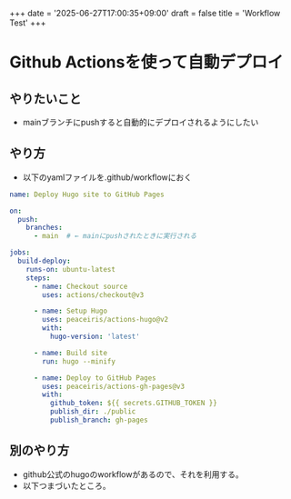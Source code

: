 +++
date = '2025-06-27T17:00:35+09:00'
draft = false
title = 'Workflow Test'
+++

# Github Actionsを使って自動デプロイ

## やりたいこと
- mainブランチにpushすると自動的にデプロイされるようにしたい 
## やり方
- 以下のyamlファイルを.github/workflowにおく
```yaml
name: Deploy Hugo site to GitHub Pages

on:
  push:
    branches:
      - main  # ← mainにpushされたときに実行される

jobs:
  build-deploy:
    runs-on: ubuntu-latest
    steps:
      - name: Checkout source
        uses: actions/checkout@v3

      - name: Setup Hugo
        uses: peaceiris/actions-hugo@v2
        with:
          hugo-version: 'latest'

      - name: Build site
        run: hugo --minify

      - name: Deploy to GitHub Pages
        uses: peaceiris/actions-gh-pages@v3
        with:
          github_token: ${{ secrets.GITHUB_TOKEN }}
          publish_dir: ./public
          publish_branch: gh-pages
```
## 別のやり方
- github公式のhugoのworkflowがあるので、それを利用する。
- 以下つまづいたところ。